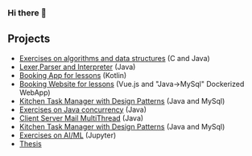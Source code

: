 ### Hi there 👋

<!--
**AndreaBirritteri/andreabirritteri** is a ✨ _special_ ✨ repository because its `README.md` (this file) appears on your GitHub profile.
-->

## Projects
- [Exercises on algorithms and data structures](https://github.com/AndreaBirritteri/laboratorio-algoritmi-2021-2022) (C and Java)
- [Lexer,Parser and Interpreter](https://github.com/AndreaBirritteri/Lexer_Linguaggi_Formali_Traduttori) (Java)
- [Booking App for lessons](https://github.com/AndreaBirritteri/laboratorio-IUM-2021-2022) (Kotlin)
- [Booking Website for lessons](https://github.com/AndreaBirritteri/laboratorio-TWEB-2021-2022) (Vue.js and "Java->MySql" Dockerized WebApp)
- [Kitchen Task Manager with Design Patterns](https://github.com/AndreaBirritteri/laboratorio-sas-2021-2022) (Java and MySql)
- [Exercises on Java concurrency](https://github.com/AndreaBirritteri/Efficient_Parallel_Programming) (Java)
- [Client Server Mail MultiThread](https://github.com/AndreaBirritteri/Client_Server_Mail_Socket_Multithread) (Java)
- [Kitchen Task Manager with Design Patterns](https://github.com/AndreaBirritteri/laboratorio-sas-2021-2022) (Java and MySql)
- [Exercises on AI/ML](https://github.com/AndreaBirritteri/AI-ML-2022) (Jupyter)
- [Thesis](https://github.com/AndreaBirritteri/Thesis)

